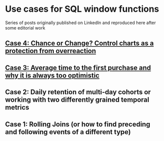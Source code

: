 # Use cases for SQL window functions 

Series of posts originally published on LinkedIn and reproduced here after some editorial work


## [Case 4: Chance or Change? Control charts as a protection from overreaction](https://github.com/vryzhov/sql-texts/tree/master/case4) 


## [Case 3: Average time to the first purchase and why it is always too optimistic](https://github.com/vryzhov/sql-texts/tree/master/case3) 

## Case 2: Daily retention of multi-day cohorts or working with two differently grained temporal metrics

## Case 1: Rolling Joins (or how to find preceding and following events of a different type)






